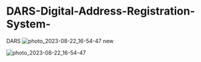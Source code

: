 # DARS-Digital-Address-Registration-System-
DARS
![photo_2023-08-22_16-54-47](https://github.com/RemedanSE123/DARS-Digital-Address-Registration-System-/assets/128710700/83551ab1-be5a-4366-a8b3-7eaf20e8597f)
new

![photo_2023-08-22_16-54-47](https://github.com/RemedanSE123/DARS-Digital-Address-Registration-System-/assets/128710700/83551ab1-be5a-4366-a8b3-7eaf20e8597f)
